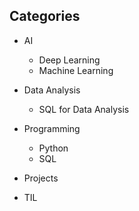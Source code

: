## Categories
- AI
  - Deep Learning
  - Machine Learning
  
- Data Analysis
  - SQL for Data Analysis

- Programming
  - Python
  - SQL

- Projects

- TIL
